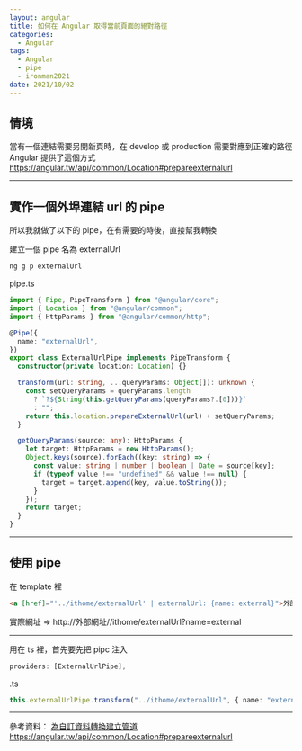 ```yaml
---
layout: angular
title: 如何在 Angular 取得當前頁面的絕對路徑
categories:
  - Angular
tags:
  - Angular
  - pipe
  - ironman2021
date: 2021/10/02
---
```


## 情境

當有一個連結需要另開新頁時，在 develop 或 production 需要對應到正確的路徑
Angular 提供了這個方式 https://angular.tw/api/common/Location#prepareexternalurl

---

## 實作一個外埠連結 url 的 pipe

所以我就做了以下的 pipe，在有需要的時後，直接幫我轉換

建立一個 pipe 名為 externalUrl

```bash
ng g p externalUrl
```

pipe.ts

```ts
import { Pipe, PipeTransform } from "@angular/core";
import { Location } from "@angular/common";
import { HttpParams } from "@angular/common/http";

@Pipe({
  name: "externalUrl",
})
export class ExternalUrlPipe implements PipeTransform {
  constructor(private location: Location) {}

  transform(url: string, ...queryParams: Object[]): unknown {
    const setQueryParams = queryParams.length
      ? `?${String(this.getQueryParams(queryParams?.[0]))}`
      : "";
    return this.location.prepareExternalUrl(url) + setQueryParams;
  }

  getQueryParams(source: any): HttpParams {
    let target: HttpParams = new HttpParams();
    Object.keys(source).forEach((key: string) => {
      const value: string | number | boolean | Date = source[key];
      if (typeof value !== "undefined" && value !== null) {
        target = target.append(key, value.toString());
      }
    });
    return target;
  }
}
```

---

## 使用 pipe

在 template 裡

```html
<a [href]="'../ithome/externalUrl' | externalUrl: {name: external}">外部網址</a>
```

實際網址 => http://外部網址//ithome/externalUrl?name=external

---

用在 ts 裡，首先要先把 pipc 注入

```ts
providers: [ExternalUrlPipe],
```

.ts

```ts
this.externalUrlPipe.transform("../ithome/externalUrl", { name: "external" });
```

---

參考資料：
[為自訂資料轉換建立管道](https://angular.tw/guide/pipes#creating-pipes-for-custom-data-transformations)
https://angular.tw/api/common/Location#prepareexternalurl
